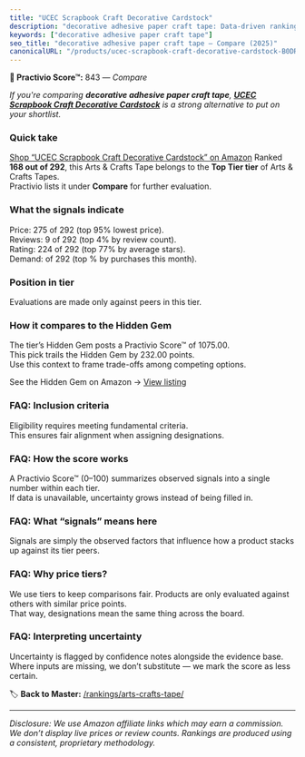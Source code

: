 ```yaml
---
title: "UCEC Scrapbook Craft Decorative Cardstock"
description: "decorative adhesive paper craft tape: Data-driven ranking using the Practivio Score™. Positioned by quality, value, demand, findability, momentum."
keywords: ["decorative adhesive paper craft tape"]
seo_title: "decorative adhesive paper craft tape — Compare (2025)"
canonicalURL: "/products/ucec-scrapbook-craft-decorative-cardstock-B0DRP7QLNM/"
---
```


**🛒 Practivio Score™:** 843 — _Compare_


*If you're comparing **decorative adhesive paper craft tape**, **[UCEC Scrapbook Craft Decorative Cardstock](https://www.amazon.com/dp/B0DRP7QLNM?tag=practivio-20)** is a strong alternative to put on your shortlist.*
### Quick take
[Shop “UCEC Scrapbook Craft Decorative Cardstock” on Amazon](https://www.amazon.com/dp/B0DRP7QLNM?tag=practivio-20)
Ranked **168 out of 292**, this Arts & Crafts Tape belongs to the **Top Tier tier** of Arts & Crafts Tapes.  
Practivio lists it under **Compare** for further evaluation.

### What the signals indicate
Price: 275 of 292 (top 95% lowest price).  
Reviews: 9 of 292 (top 4% by review count).  
Rating: 224 of 292 (top 77% by average stars).  
Demand:  of 292 (top % by purchases this month).

### Position in tier
Evaluations are made only against peers in this tier.

### How it compares to the Hidden Gem
The tier’s Hidden Gem posts a Practivio Score™ of 1075.00.  
This pick trails the Hidden Gem by 232.00 points.  
Use this context to frame trade-offs among competing options.  

See the Hidden Gem on Amazon → [View listing](https://www.amazon.com/dp/B0025W9AWA?tag=practivio-20)

### FAQ: Inclusion criteria
Eligibility requires meeting fundamental criteria.  
This ensures fair alignment when assigning designations.

### FAQ: How the score works
A Practivio Score™ (0–100) summarizes observed signals into a single number within each tier.  
If data is unavailable, uncertainty grows instead of being filled in.

### FAQ: What “signals” means here
Signals are simply the observed factors that influence how a product stacks up against its tier peers.

### FAQ: Why price tiers?
We use tiers to keep comparisons fair. Products are only evaluated against others with similar price points.  
That way, designations mean the same thing across the board.

### FAQ: Interpreting uncertainty
Uncertainty is flagged by confidence notes alongside the evidence base.  
Where inputs are missing, we don’t substitute — we mark the score as less certain.

<!-- Missing template for Compare/CompareWithinPriceClass -->


🏷️ **Back to Master:** [/rankings/arts-crafts-tape/](/rankings/arts-crafts-tape/)

---
_Disclosure: We use Amazon affiliate links which may earn a commission. We don’t display live prices or review counts. Rankings are produced using a consistent, proprietary methodology._
